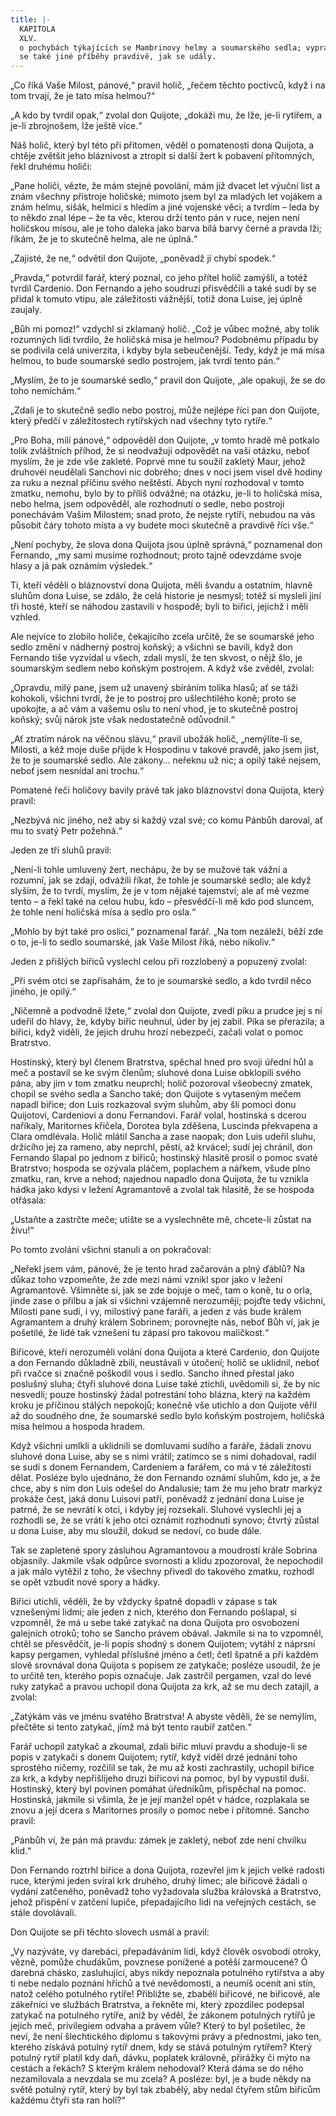 ```yaml
---
title: |-
  KAPITOLA
  XLV.
  o pochybách týkajících se Mambrinovy helmy a soumarského sedla; vypravují
  se také jiné příběhy pravdivě, jak se udály.
---
```


  

„Co říká Vaše Milost, pánové,“ pravil holič, „řečem těchto poctivců, když i na tom trvají, že je tato mísa helmou?“

„A kdo by tvrdil opak,“ zvolal don Quijote, „dokáži mu, že lže, je-li rytířem, a je-li zbrojnošem, lže ještě více.“

Náš holič, který byl této při přítomen, věděl o pomatenosti dona Quijota, a chtěje zvětšit jeho bláznivost a ztropit si další žert k pobavení přítomných, řekl druhému holiči:

„Pane holiči, vězte, že mám stejné povolání, mám již dvacet let výuční list a znám všechny přístroje holičské; mimoto jsem byl za mladých let vojákem a znám helmu, sišák, helmici s hledím a jiné vojenské věci; a tvrdím – leda by to někdo znal lépe – že ta věc, kterou drží tento pán v ruce, nejen není holičskou mísou, ale je toho daleka jako barva bílá barvy černé a pravda lži; říkám, že je to skutečně helma, ale ne úplná.“

„Zajisté, že ne,“ odvětil don Quijote, „poněvadž jí chybí spodek.“

„Pravda,“ potvrdil farář, který poznal, co jeho přítel holič zamýšlí, a totéž tvrdil Cardenio. Don Fernando a jeho soudruzi přisvědčili a také sudí by se přidal k tomuto vtipu, ale záležitosti vážnější, totiž dona Luise, jej úplně zaujaly.

„Bůh mi pomoz!“ vzdychl si zklamaný holič. „Což je vůbec možné, aby tolik rozumných lidí tvrdilo, že holičská mísa je helmou? Podobnému případu by se podivila celá univerzita, i kdyby byla sebeučenější. Tedy, když je má mísa helmou, to bude soumarské sedlo postrojem, jak tvrdí tento pán.“

„Myslím, že to je soumarské sedlo,“ pravil don Quijote, „ale opakuji, že se do toho nemíchám.“

„Zdali je to skutečně sedlo nebo postroj, může nejlépe říci pan don Quijote, který předčí v záležitostech rytířských nad všechny tyto rytíře.“

„Pro Boha, milí pánové,“ odpověděl don Quijote, „v tomto hradě mě potkalo tolik zvláštních příhod, že si neodvažuji odpovědět na vaši otázku, neboť myslím, že je zde vše zakleté. Poprvé mne tu soužil zakletý Maur, jehož druhovéi neudělali Sanchovi nic dobrého; dnes v noci jsem visel dvě hodiny za ruku a neznal příčinu svého neštěstí. Abych nyní rozhodoval v tomto zmatku, nemohu, bylo by to příliš odvážné; na otázku, je-li to holičská mísa, nebo helma, jsem odpověděl, ale rozhodnutí o sedle, nebo postroji ponechávám Vašim Milostem; snad proto, že nejste rytíři, nebudou na vás působit čáry tohoto místa a vy budete moci skutečně a pravdivě říci vše.“

„Není pochyby, že slova dona Quijota jsou úplně správná,“ poznamenal don Fernando, „my sami musíme rozhodnout; proto tajně odevzdáme svoje hlasy a já pak oznámím výsledek.“

Ti, kteří věděli o bláznovství dona Quijota, měli švandu a ostatním, hlavně sluhům dona Luise, se zdálo, že celá historie je nesmysl; totéž si mysleli jiní tři hosté, kteří se náhodou zastavili v hospodě; byli to biřici, jejichž i měli vzhled.

Ale nejvíce to zlobilo holiče, čekajícího zcela určitě, že se soumarské jeho sedlo změní v nádherný postroj koňský; a všichni se bavili, když don Fernando tiše vyzvídal u všech, zdali myslí, že ten skvost, o nějž šlo, je soumarským sedlem nebo koňským postrojem. A když vše zvěděl, zvolal:

„Opravdu, milý pane, jsem už unavený sbíráním tolika hlasů; ať se táži kohokoli, všichni tvrdí, že je to postroj pro ušlechtilého koně; proto se upokojte, a ač vám a vašemu oslu to není vhod, je to skutečně postroj koňský; svůj nárok jste však nedostatečně odůvodnil.“

„Ať ztratím nárok na věčnou slávu,“ pravil ubožák holič, „nemýlíte-li se, Milosti, a kéž moje duše přijde k Hospodinu v takové pravdě, jako jsem jist, že to je soumarské sedlo. Ale zákony… neřeknu už nic; a opilý také nejsem, neboť jsem nesnídal ani trochu.“

Pomatené řeči holičovy bavily právě tak jako bláznovství dona Quijota, který pravil:

„Nezbývá nic jiného, než aby si každý vzal své; co komu Pánbůh daroval, ať mu to svatý Petr požehná.“

Jeden ze tří sluhů pravil:

„Není-li tohle umluvený žert, nechápu, že by se mužové tak vážní a rozumní, jak se zdají, odvážili říkat, že tohle je soumarské sedlo; ale když slyším, že to tvrdí, myslím, že je v tom nějaké tajemství; ale ať mě vezme tento – a řekl také na celou hubu, kdo – přesvědčí-li mě kdo pod sluncem, že tohle není holičská mísa a sedlo pro osla.“

„Mohlo by být také pro oslici,“ poznamenal farář. „Na tom nezáleží, běží zde o to, je-li to sedlo soumarské, jak Vaše Milost říká, nebo nikoliv.“

Jeden z přišlých biřiců vyslechl celou při rozzlobený a popuzený zvolal:

„Při svém otci se zapřísahám, že to je soumarské sedlo, a kdo tvrdil něco jiného, je opilý.“

„Ničemně a podvodně lžete,“ zvolal don Quijote, zvedl píku a prudce jej s ní udeřil do hlavy, že, kdyby biřic neuhnul, úder by jej zabil. Píka se přerazila; a biřici, když viděli, že jejich druhu hrozí nebezpečí, začali volat o pomoc Bratrstvo.

Hostinský, který byl členem Bratrstva, spěchal hned pro svoji úřední hůl a meč a postavil se ke svým členům; sluhové dona Luise obklopili svého pána, aby jim v tom zmatku neuprchl; holič pozoroval všeobecný zmatek, chopil se svého sedla a Sancho také; don Quijote s vytaseným mečem napadl biřice; don Luis rozkazoval svým sluhům, aby šli pomoci donu Quijotovi, Cardeniovi a donu Fernandovi. Farář volal, hostinská s dcerou naříkaly, Maritornes křičela, Dorotea byla zděšena, Luscinda překvapena a Clara omdlévala. Holič mlátil Sancha a zase naopak; don Luis udeřil sluhu, držícího jej za rameno, aby neprchl, pěstí, až krvácel; sudí jej chránil, don Fernando šlapal po jednom z biřiců; hostinský hlasitě prosil o pomoc svaté Bratrstvo; hospoda se ozývala pláčem, poplachem a nářkem, všude plno zmatku, ran, krve a nehod; najednou napadlo dona Quijota, že tu vznikla hádka jako kdysi v ležení Agramantově a zvolal tak hlasitě, že se hospoda otřásala:

„Ustaňte a zastrčte meče; utište se a vyslechněte mě, chcete-li zůstat na živu!“

Po tomto zvolání všichni stanuli a on pokračoval:

„Neřekl jsem vám, pánové, že je tento hrad začarován a plný ďáblů? Na důkaz toho vzpomeňte, že zde mezi námi vznikl spor jako v ležení Agramantově. Všimněte si, jak se zde bojuje o meč, tam o koně, tu o orla, jinde zase o přilbu a jak si všichni vzájemně nerozumějí; pojďte tedy všichni, Milosti pane sudí, i vy, milostivý pane faráři, a jeden z vás bude králem Agramantem a druhý králem Sobrinem; porovnejte nás, neboť Bůh ví, jak je pošetilé, že lidé tak vznešení tu zápasí pro takovou maličkost.“

Biřicové, kteří nerozuměli volání dona Quijota a které Cardenio, don Quijote a don Fernando důkladně zbili, neustávali v útočení; holič se uklidnil, neboť při rvačce si značně poškodil vous i sedlo. Sancho ihned přestal jako poslušný sluha; čtyři sluhové dona Luise také ztichli, uvědomili si, že by nic nesvedli; pouze hostinský žádal potrestání toho blázna, který na každém kroku je příčinou stálých nepokojů; konečně vše utichlo a don Quijote věřil až do soudného dne, že soumarské sedlo bylo koňským postrojem, holičská mísa helmou a hospoda hradem.

Když všichni umlkli a uklidnili se domluvami sudího a faráře, žádali znovu sluhové dona Luise, aby se s nimi vrátil; zatímco se s nimi dohadoval, radil se sudí s donem Fernandem, Cardeniem a farářem, co má v té záležitosti dělat. Posléze bylo ujednáno, že don Fernando oznámí sluhům, kdo je, a že chce, aby s ním don Luis odešel do Andalusie; tam že mu jeho bratr markýz prokáže čest, jaká donu Luisovi patří, poněvadž z jednání dona Luise je patrné, že se nevrátí k otci, i kdyby jej rozsekali. Sluhové vyslechli jej a rozhodli se, že se vrátí k jeho otci oznámit rozhodnutí synovo; čtvrtý zůstal u dona Luise, aby mu sloužil, dokud se nedoví, co bude dále.

Tak se zapletené spory zásluhou Agramantovou a moudrostí krále Sobrina objasnily. Jakmile však odpůrce svornosti a klidu zpozoroval, že nepochodil a jak málo vytěžil z toho, že všechny přivedl do takového zmatku, rozhodl se opět vzbudit nové spory a hádky.

Biřici utichli, věděli, že by vždycky špatně dopadli v zápase s tak vznešenými lidmi; ale jeden z nich, kterého don Fernando pošlapal, si vzpomněl, že má u sebe také zatykač na dona Quijota pro osvobození galejních otroků; toho se Sancho právem obával. Jakmile si na to vzpomněl, chtěl se přesvědčit, je-li popis shodný s donem Quijotem; vytáhl z náprsní kapsy pergamen, vyhledal příslušné jméno a četl; četl špatně a při každém slově srovnával dona Quijota s popisem ze zatykače; posléze usoudil, že je to určitě ten, kterého popis označuje. Jak zastrčil pergamen, vzal do levé ruky zatykač a pravou uchopil dona Quijota za krk, až se mu dech zatajil, a zvolal:

„Zatýkám vás ve jménu svatého Bratrstva! A abyste věděli, že se nemýlím, přečtěte si tento zatykač, jímž má být tento raubíř zatčen.“

Farář uchopil zatykač a zkoumal, zdali biřic mluví pravdu a shoduje-li se popis v zatykači s donem Quijotem; rytíř, když viděl drzé jednání toho sprostého ničemy, rozčilil se tak, že mu až kosti zachrastily, uchopil biřice za krk, a kdyby nepřišlijeho druzi biřicovi na pomoc, byl by vypustil duši. Hostinský, který byl povinen pomáhat úředníkům, přispěchal na pomoc. Hostinská, jakmile si všimla, že je její manžel opět v hádce, rozplakala se znovu a její dcera s Maritornes prosily o pomoc nebe i přítomné. Sancho pravil:

„Pánbůh ví, že pán má pravdu: zámek je zakletý, neboť zde není chvilku klid.“

Don Fernando roztrhl biřice a dona Quijota, rozevřel jim k jejich velké radosti ruce, kterými jeden svíral krk druhého, druhý límec; ale biřicové žádali o vydání zatčeného, poněvadž toho vyžadovala služba královská a Bratrstvo, jehož přispění v zatčení lupiče, přepadajícího lidi na veřejných cestách, se stále dovolávali.

Don Quijote se při těchto slovech usmál a pravil:

„Vy nazýváte, vy darebáci, přepadáváním lidí, když člověk osvobodí otroky, vězně, pomůže chudákům, povznese ponížené a potěší zarmoucené? Ó darebná chásko, zasluhující, abys nikdy nepoznala potulného rytířstva a aby ti nebe nedalo poznání hříchů a tvé nevědomosti, a neumíš ocenit ani stín, natož celého potulného rytíře! Přibližte se, zbabělí biřicové, ne biřicové, ale zákeřníci ve službách Bratrstva, a řekněte mi, který zpozdilec podepsal zatykač na potulného rytíře, aniž by věděl, že zákonem potulných rytířů je jejich meč, privilegiem odvaha a právem vůle? Který to byl pošetilec, že neví, že není šlechtického diplomu s takovými právy a přednostmi, jako ten, kterého získává potulný rytíř dnem, kdy se stává potulným rytířem? Který potulný rytíř platil kdy daň, dávku, poplatek královně, přirážky či mýto na cestách a řekách? S kterým králem nehodoval? Která dáma se do něho nezamilovala a nevzdala se mu zcela? A posléze: byl, je a bude někdy na světě potulný rytíř, který by byl tak zbabělý, aby nedal čtyřem stům biřicům každému čtyři sta ran holí?“
